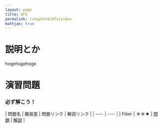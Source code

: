 ```yaml
---
layout: page
title: DFS
permalink: /chapter8/dfs/index
mathjax: true
---
```


# 説明とか

hogehogehoge

# 演習問題

### 必ず解こう！


|  問題名  |  難易度  | 問題リンク | 解説リンク |
| ---- | ---- |
|  Fiber  |  ☆☆★  | [問題](https://atcoder.jp/contests/joisc2007/tasks/joisc2007_fiber) | [解説](./fiber) |